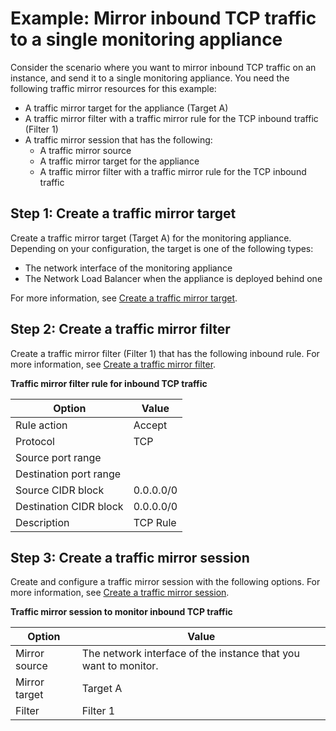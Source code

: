 # Example: Mirror inbound TCP traffic to a single monitoring appliance<a name="tm-example-inbound-tcp"></a>

Consider the scenario where you want to mirror inbound TCP traffic on an instance, and send it to a single monitoring appliance\. You need the following traffic mirror resources for this example:
+ A traffic mirror target for the appliance \(Target A\)
+ A traffic mirror filter with a traffic mirror rule for the TCP inbound traffic \(Filter 1\)
+ A traffic mirror session that has the following:
  + A traffic mirror source
  + A traffic mirror target for the appliance
  + A traffic mirror filter with a traffic mirror rule for the TCP inbound traffic

## Step 1: Create a traffic mirror target<a name="step-create-target"></a>

Create a traffic mirror target \(Target A\) for the monitoring appliance\. Depending on your configuration, the target is one of the following types:
+ The network interface of the monitoring appliance
+ The Network Load Balancer when the appliance is deployed behind one

For more information, see [Create a traffic mirror target](traffic-mirroring-target.md#create-traffic-mirroring-target)\.

## Step 2: Create a traffic mirror filter<a name="step-create-filter"></a>

Create a traffic mirror filter \(Filter 1\) that has the following inbound rule\. For more information, see [Create a traffic mirror filter](traffic-mirroring-filter.md#create-traffic-mirroring-filter)\.


**Traffic mirror filter rule for inbound TCP traffic**  

| Option | Value | 
| --- | --- | 
| Rule action | Accept | 
| Protocol | TCP | 
| Source port range |  | 
| Destination port range |  | 
| Source CIDR block | 0\.0\.0\.0/0 | 
| Destination CIDR block | 0\.0\.0\.0/0 | 
| Description | TCP Rule | 

## Step 3: Create a traffic mirror session<a name="step-create-session"></a>

Create and configure a traffic mirror session with the following options\. For more information, see [Create a traffic mirror session](traffic-mirroring-session.md#create-traffic-mirroring-session)\.


**Traffic mirror session to monitor inbound TCP traffic**  

| Option | Value | 
| --- | --- | 
| Mirror source | The network interface of the instance that you want to monitor\. | 
| Mirror target | Target A | 
| Filter | Filter 1 | 
